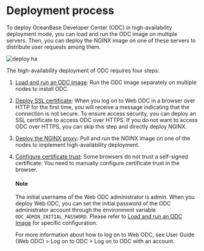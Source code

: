 Deployment process 
=======================================

To deploy OceanBase Developer Center (ODC) in high-availability deployment mode, you can load and run the ODC image on multiple servers. Then, you can deploy the NGINX image on one of these servers to distribute user requests among them. 

![deploy ha](https://obbusiness-private.oss-cn-shanghai.aliyuncs.com/doc/img/odc/400/%E9%83%A8%E7%BD%B2%E9%AB%98%E5%8F%AF%E7%94%A8-EN.png)

The high-availability deployment of ODC requires four steps:

1. [Load and run an ODC image](../4.deploy-the-ha-odc/2.load-and-run-ha-odc-images.md): Run the ODC image separately on multiple nodes to install ODC.

   

2. [Deploy SSL certificate](../4.deploy-the-ha-odc/3.deploy-ssl-certificates.md): When you log on to Web ODC in a browser over HTTP for the first time, you will receive a message indicating that the connection is not secure. To ensure access security, you can deploy an SSL certificate to access ODC over HTTPS. If you do not want to access ODC over HTTPS, you can skip this step and directly deploy NGINX.

   

3. [Deploy the NGINX proxy](../4.deploy-the-ha-odc/4.deploy-nginx-proxy.md): Pull and run the NGINX image on one of the nodes to implement high-availability deployment.

   

4. [Configure certificate trust](../4.deploy-the-ha-odc/5.configure-certificate-trust.md): Some browsers do not trust a self-signed certificate. You need to manually configure certificate trust in the browser. 

   <main id="notice" type='explain'>
     <h4>Note</h4>
     <p>The initial username of the Web ODC administrator is admin. When you deploy Web ODC, you can set the initial password of the ODC administrator account through the environment variable <code>ODC_ADMIN_INITIAL_PASSWORD</code>. Please refer to <a href="../3.deploy-a-single-odc-node/2.load-and-run-single-odc-images.md">Load and run an ODC Image</a> for specific configuration.</p>
   </main>
     
    For more information about how to log on to Web ODC, see User Guide (Web ODC) > Log on to ODC > Log on to ODC with an account.